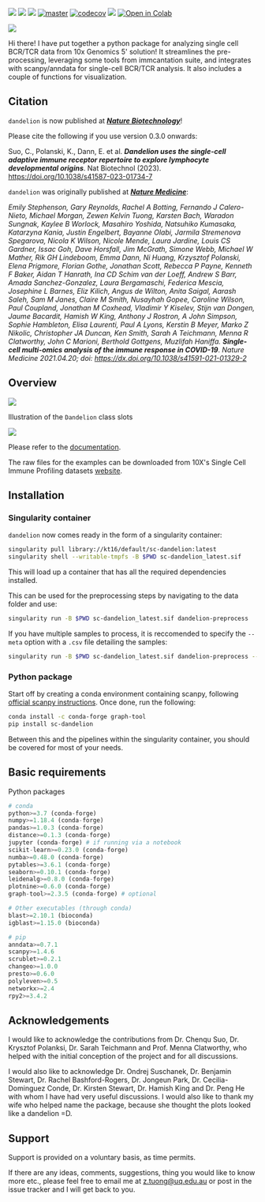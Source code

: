 [![](https://readthedocs.org/projects/sc-dandelion/badge/?version=latest)](https://sc-dandelion.readthedocs.io/en/latest/?badge=latest)
[![](https://img.shields.io/pypi/v/sc-dandelion?logo=PyPI)](https://pypi.org/project/sc-dandelion/)
[![](https://byob.yarr.is/zktuong/dandelion/master-version)](https://github.com/zktuong/dandelion/tree/master)
[![master](https://github.com/zktuong/dandelion/workflows/tests/badge.svg?branch=master)]((https://github.com/zktuong/dandelion/actions?query=workflow%3Atests))
[![codecov](https://codecov.io/gh/zktuong/dandelion/branch/master/graph/badge.svg?token=661BMU1FBO)](https://codecov.io/gh/zktuong/dandelion)
[![](https://img.shields.io/static/v1?label=AIRR-C%20sw-tools%20v1&message=compliant&color=008AFF&labelColor=000000&style=plastic)](https://docs.airr-community.org/en/stable/swtools/airr_swtools_standard.html)
[![Open in Colab](https://colab.research.google.com/assets/colab-badge.svg)](https://colab.research.google.com/github/zktuong/dandelion/blob/master/container/dandelion_singularity.ipynb)

![](docs/notebooks/img/dandelion_logo_illustration.png)

Hi there! I have put together a python package for analyzing single cell BCR/TCR data from 10x Genomics 5' solution! It streamlines the pre-processing, leveraging some tools from immcantation suite, and integrates with scanpy/anndata for single-cell BCR/TCR analysis. It also includes a couple of functions for visualization. 

## Citation
`dandelion` is now published at [***Nature Biotechnology***](https://www.nature.com/articles/s41587-023-01734-7)!

Please cite the following if you use version 0.3.0 onwards:

Suo, C., Polanski, K., Dann, E. et al. ***Dandelion uses the single-cell adaptive immune receptor repertoire to explore lymphocyte developmental origins***. Nat Biotechnol (2023). https://doi.org/10.1038/s41587-023-01734-7


`dandelion` was originally published at [***Nature Medicine***](https://www.nature.com/articles/s41591-021-01329-2):

*Emily Stephenson, Gary Reynolds, Rachel A Botting, Fernando J Calero-Nieto, Michael Morgan, Zewen Kelvin Tuong, Karsten Bach, Waradon Sungnak, Kaylee B Worlock, Masahiro Yoshida, Natsuhiko Kumasaka, Katarzyna Kania, Justin Engelbert, Bayanne Olabi, Jarmila Stremenova Spegarova, Nicola K Wilson, Nicole Mende, Laura Jardine, Louis CS Gardner, Issac Goh, Dave Horsfall, Jim McGrath, Simone Webb, Michael W Mather, Rik GH Lindeboom, Emma Dann, Ni Huang, Krzysztof Polanski, Elena Prigmore, Florian Gothe, Jonathan Scott, Rebecca P Payne, Kenneth F Baker, Aidan T Hanrath, Ina CD Schim van der Loeff, Andrew S Barr, Amada Sanchez-Gonzalez, Laura Bergamaschi, Federica Mescia, Josephine L Barnes, Eliz Kilich, Angus de Wilton, Anita Saigal, Aarash Saleh, Sam M Janes, Claire M Smith, Nusayhah Gopee, Caroline Wilson, Paul Coupland, Jonathan M Coxhead, Vladimir Y Kiselev, Stijn van Dongen, Jaume Bacardit, Hamish W King, Anthony J Rostron, A John Simpson, Sophie Hambleton, Elisa Laurenti, Paul A Lyons, Kerstin B Meyer, Marko Z Nikolic, Christopher JA Duncan, Ken Smith, Sarah A Teichmann, Menna R Clatworthy, John C Marioni, Berthold Gottgens, Muzlifah Haniffa.* ***Single-cell multi-omics analysis of the immune response in COVID-19***. *Nature Medicine 2021.04.20; doi: https://dx.doi.org/10.1038/s41591-021-01329-2*

## Overview

![](docs/notebooks/img/dandelion_overview.png)

Illustration of the `Dandelion` class slots

![](docs/notebooks/img/dandelion_class2.png)

Please refer to the [documentation](https://sc-dandelion.readthedocs.io/).

The raw files for the examples can be downloaded from 10X's Single Cell Immune Profiling datasets [website](https://support.10xgenomics.com/single-cell-vdj/datasets).

## Installation

### Singularity container

`dandelion` now comes ready in the form of a singularity container:
```bash
singularity pull library://kt16/default/sc-dandelion:latest
singularity shell --writable-tmpfs -B $PWD sc-dandelion_latest.sif
```
This will load up a container that has all the required dependencies installed.

This can be used for the preprocessing steps by navigating to the data folder and use:
```bash
singularity run -B $PWD sc-dandelion_latest.sif dandelion-preprocess
```

If you have multiple samples to process, it is reccomended to specify the `--meta` option with a `.csv` file detailing the samples:
```bash
singularity run -B $PWD sc-dandelion_latest.sif dandelion-preprocess --meta meta.csv
```

### Python package

Start off by creating a conda environment containing scanpy, following [official scanpy instructions](https://scanpy.readthedocs.io/en/stable/installation.html). Once done, run the following:

```bash
conda install -c conda-forge graph-tool
pip install sc-dandelion
```

Between this and the pipelines within the singularity container, you should be covered for most of your needs.

## Basic requirements
Python packages
```python
# conda
python>=3.7 (conda-forge)
numpy>=1.18.4 (conda-forge)
pandas>=1.0.3 (conda-forge)
distance>=0.1.3 (conda-forge)
jupyter (conda-forge) # if running via a notebook
scikit-learn>=0.23.0 (conda-forge)
numba>=0.48.0 (conda-forge)
pytables>=3.6.1 (conda-forge)
seaborn>=0.10.1 (conda-forge)
leidenalg>=0.8.0 (conda-forge)
plotnine>=0.6.0 (conda-forge)
graph-tool>=2.3.5 (conda-forge) # optional

# Other executables (through conda)
blast>=2.10.1 (bioconda)
igblast>=1.15.0 (bioconda)

# pip
anndata>=0.7.1
scanpy>=1.4.6
scrublet>=0.2.1
changeo>=1.0.0
presto>=0.6.0
polyleven>=0.5
networkx>=2.4
rpy2>=3.4.2
```

## Acknowledgements
I would like to acknowledge the contributions from Dr. Chenqu Suo, Dr. Krysztof Polanksi, Dr. Sarah Teichmann and Prof. Menna Clatworthy, who helped with the initial conception of the project and for all discussions.

I would also like to acknowledge Dr. Ondrej Suschanek, Dr. Benjamin Stewart, Dr. Rachel Bashford-Rogers, Dr. Jongeun Park,  Dr. Cecilia-Dominguez Conde, Dr. Kirsten Stewart, Dr. Hamish King and Dr. Peng He with whom I have had very useful discussions. I would also like to thank my wife who helped name the package, because she thought the plots looked like a dandelion =D.

## Support
 
Support is provided on a voluntary basis, as time permits.

If there are any ideas, comments, suggestions, thing you would like to know more etc., please feel free to email me at z.tuong@uq.edu.au or post in the issue tracker and I will get back to you.

